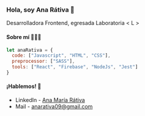 ### Hola, soy Ana Rátiva 👋
Desarrolladora Frontend, egresada Laboratoria < L >

#### Sobre mí 👩🏻‍💻

```javascript
let anaRativa = {
  code: ["Javascript", "HTML", "CSS"],
  preprocessor: ["SASS"],
  tools: ["React", "Firebase", "NodeJs", "Jest"]
}
```

#### ¡Hablemos! 💬
- LinkedIn - [Ana María Rátiva](https://www.linkedin.com/in/anarativa)
- Mail - <anarativa09@gmail.com>
